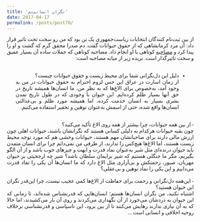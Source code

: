 ```yaml
---
title: 'نگران انسانیتم'
date: 2017-04-17
permalink: /posts/post70/
---
```

<div align="justify" dir="rtl" style="font-family:vazir;">

از بین ثبت‌نام کنندگان انتخابات ریاست‌جمهوری یک تن بود که من رو سخت تحت تاثیر قرار داد: آن مرد کرمانشاهی که از حقوق حیوانات گفت. دم صدرا محقق گرم که گشت و او را پیدا کرد و <a href="http://sharghdaily.com/1396/01/28/Main/PDF/13960128-2841-17-8.pdf">مصاحبه</a> کوتاهی با او انجام داد. مصاحبه کوتاهی که جملات ساده آن بسیار عمیق و سخت تاثیرگذار است. بریده زیر از میانه مصاحبه است:<br>
<br>
- دلیل این دل‌نگرانی شما برای محیط زیست و حقوق حیوانات چیست؟<br>
از زمان اسارت در عراق این حس لزوم احترام به حقوق حیوانات در من به وجود آمد، به‌خصوص برای الاغ‌ها که به نظر من، ما انسان‌ها همیشه تاریخ در حق آنها بسیار ظلم کرده‌ایم. این حیوان با وجودی که در طول تاریخ تمدن بشری بسیار به انسان خدمت کرده، اما همیشه مورد ظلم و بی‌عدالتی انسان‌ها واقع شده، حتی از اسمش به‌عنوان توهین و تحقیر استفاده می‌کنیم.<br>
<br>
- از بین همه حیوانات، چرا بیشتر از همه روی الاغ تأکید می‌کنید؟<br>
چون بقیه حیوانات هرکدام به دلیلی کسانی هستند که نگرانشان باشند، حیوانات اهلی چون ارزش مالی دارند برای صاحبانشان مهم هستند، حیوانات وحشی هم که مورد توجه محیط زیست هستند، اما الاغ‌ها هیچ‌کس را ندارند، از طرفی من نمی‌دانم چرا برای انسان متمدن باید حیوان درنده‌ای مثل شیر به‌عنوان نماد قدرت و ابهت و چیزهای خوب باشد و از آن الگو بگیریم، مگر ما جنگلی هستیم که شیر برایمان سلطان باشد؟ شیر چه ارجحیتی بر حیوان مهربان، صبور، زحمتکش و بی‌آزاری مثل الاغ دارد که ما انسان‌ها آن یکی را نماد قدرت می‌دانیم و این یکی را نماد توهین و بی‌عقلی؟<br>
<br>
- این‌همه دل‌نگرانی و زحمت برای حفاظت از الاغ‌ها کمی عجیب نیست، چرا این‌قدر نگران این حیوان هستید؟<br>
اشتباه نکنید، من نگران انسان‌ها هستم؛ انسان‌هایی که قدرنشناس شده‌اند، تا زمانی که این حیوان به دردشان می‌خورد از آن نگهداری می‌کردند و روی آن بار می‌کشیدند، اما حالا که به آن نیازی ندارند رهایش می‌کنند تا از بین برود، این ناسپاسی و قدرنشناسی برخلاف روحیه اخلاقی و انسانی است ...

</div>
